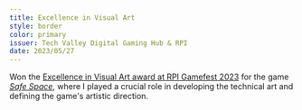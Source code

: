 ```yaml
---
title: Excellence in Visual Art
style: border
color: primary
issuer: Tech Valley Digital Gaming Hub & RPI
date: 2023/05/27
---
```


Won the [Excellence in Visual Art award at RPI Gamefest 2023](https://gamehub.rpi.edu/gamefest/awards) for the game [*Safe Space*](/projects/k1-safe-space), where I played a crucial role in developing the technical art and defining the game's artistic direction.
